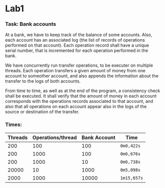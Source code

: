# Lab1

### Task: Bank accounts

At a bank, we have to keep track of the balance of some accounts. Also, each account has an associated log (the list of records of operations performed on that account). Each operation record shall have a unique serial number, that is incremented for each operation performed in the bank.

We have concurrently run transfer operations, to be executer on multiple threads. Each operation transfers a given amount of money from one account to someother account, and also appends the information about the transfer to the logs of both accounts.

From time to time, as well as at the end of the program, a consistency check shall be executed. It shall verify that the amount of money in each account corresponds with the operations records associated to that account, and also that all operations on each account appear also in the logs of the source or destination of the transfer.

### Times:

| Threads | Operations/thread | Bank Account | Time | 
|---      |                ---|           ---|   ---|
|200      |100                |           100|`0m0,422s` |
|200      |1000                |           100|`0m6,676s` |
| 200     |1000                |           10|`0m6,738s` |
| 20000     |10                |           1000|`0m5,098s` |
| 2000     |1000                |           10000|`1m15,657s` |
